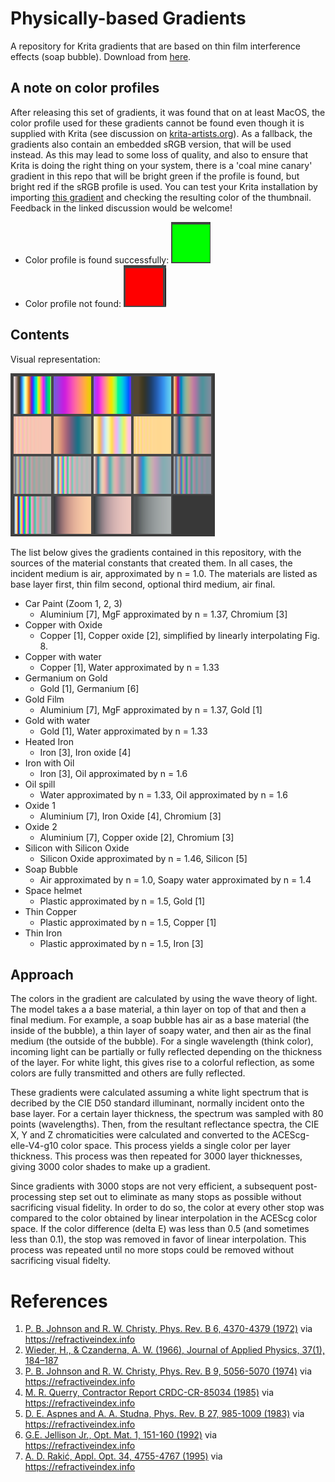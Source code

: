 # Physically-based Gradients

A repository for Krita gradients that are based on thin film interference effects (soap bubble). Download from [here](https://github.com/rjmoerland/physically-based-gradients/releases/download/v1.2/Interference_Gradients.bundle).

## A note on color profiles

After releasing this set of gradients, it was found that on at least MacOS, the color profile used for these gradients cannot be found even though it is supplied with Krita (see discussion on [krita-artists.org](https://krita-artists.org/t/interference-based-gradients/102328/5)). As a fallback, the gradients also contain an embedded sRGB version, that will be used instead. As this may lead to some loss of quality, and also to ensure that Krita is doing the right thing on your system, there is a 'coal mine canary' gradient  in this repo that will be bright green if the profile is found, but bright red if the sRGB profile is used. You can test your Krita installation by importing [this gradient](https://github.com/rjmoerland/physically-based-gradients/raw/refs/heads/main/test_gradient/canary.svg) and checking the resulting color of the thumbnail. Feedback in the linked discussion would be welcome!

- Color profile is found successfully:
![profile ok](test_gradient/profile_ok.png)
- Color profile not found:
![profile not ok](test_gradient/profile_not_ok.png)

## Contents

Visual representation:

![gradients](gradients/gradients.png)

The list below gives the gradients contained in this repository, with the sources of the material constants that created them. In all cases, the incident medium is air, approximated by n = 1.0. The materials are listed as base layer first, thin film second, optional third medium, air final.

- Car Paint (Zoom 1, 2, 3)
    - Aluminium [7], MgF approximated by n = 1.37, Chromium [3]
- Copper with Oxide
    - Copper [1], Copper oxide [2], simplified by linearly interpolating Fig. 8.
- Copper with water
    - Copper [1], Water approximated by n = 1.33
- Germanium on Gold
    - Gold [1], Germanium [6]
- Gold Film
    - Aluminium [7], MgF approximated by n = 1.37, Gold [1] 
- Gold with water
    - Gold [1], Water approximated by n = 1.33
- Heated Iron
    - Iron [3], Iron oxide [4]
- Iron with Oil
    - Iron [3], Oil approximated by n = 1.6
- Oil spill
    - Water approximated by n = 1.33, Oil approximated by n = 1.6
- Oxide 1
    - Aluminium [7], Iron Oxide [4], Chromium [3]
- Oxide 2
    - Aluminium [7], Copper oxide [2], Chromium [3]
- Silicon with Silicon Oxide
    - Silicon Oxide approximated by n = 1.46, Silicon [5]
- Soap Bubble
    - Air approximated by n = 1.0, Soapy water approximated by n = 1.4
- Space helmet
    - Plastic approximated by n = 1.5, Gold [1]
- Thin Copper
    - Plastic approximated by n = 1.5, Copper [1]
- Thin Iron
    - Plastic approximated by n = 1.5, Iron [3]

## Approach

The colors in the gradient are calculated by using the wave theory of light. The model takes a a base material, a thin layer on top of that and then a final medium. For example, a soap bubble has air as a base material (the inside of the bubble), a thin layer of soapy water, and then air as the final medium (the outside of the bubble). For a single wavelength (think color), incoming light can be partially or fully reflected depending on the thickness of the layer. For white light, this gives rise to a colorful reflection, as some colors are fully transmitted and others are fully reflected. 

These gradients were calculated assuming a white light spectrum that is decribed by the CIE D50 standard illuminant, normally incident onto the base layer. For a certain layer thickness, the spectrum was sampled with 80 points (wavelengths). Then, from the resultant reflectance spectra, the CIE X, Y and Z chromaticities were calculated and converted to the ACEScg-elle-V4-g10 color space. This process yields a single color per layer thickness. This process was then repeated for 3000 layer thicknesses, giving 3000 color shades to make up a gradient.

Since gradients with 3000 stops are not very efficient, a subsequent post-processing step set out to eliminate as many stops as possible without sacrificing visual fidelity. In order to do so, the color at every other stop was compared to the color obtained by linear interpolation in the ACEScg color space. If the color difference (delta E) was less than 0.5 (and sometimes less than 0.1), the stop was removed in favor of linear interpolation. This process was repeated until no more stops could be removed without sacrificing visual fidelty.


# References

1. [P. B. Johnson and R. W. Christy, Phys. Rev. B 6, 4370-4379 (1972)](https://doi.org/10.1103/PhysRevB.6.4370) via https://refractiveindex.info
2. [Wieder, H., & Czanderna, A. W. (1966), Journal of Applied Physics, 37(1), 184–187](https://doi.org/10.1063/1.1707803)
3. [P. B. Johnson and R. W. Christy, Phys. Rev. B 9, 5056-5070 (1974)](https://doi.org/10.1103/PhysRevB.9.5056) via https://refractiveindex.info
4. [M. R. Querry, Contractor Report CRDC-CR-85034 (1985)](https://apps.dtic.mil/sti/citations/ADA158623) via https://refractiveindex.info
5. [D. E. Aspnes and A. A. Studna, Phys. Rev. B 27, 985-1009 (1983)](https://doi.org/10.1103/PhysRevB.27.985) via https://refractiveindex.info
6. [G.E. Jellison Jr., Opt. Mat. 1, 151-160 (1992)](https://doi.org/10.1016/0925-3467(92)90022-F) via https://refractiveindex.info
7. [A. D. Rakić, Appl. Opt. 34, 4755-4767 (1995)](https://doi.org/10.1364/AO.34.004755) via https://refractiveindex.info
